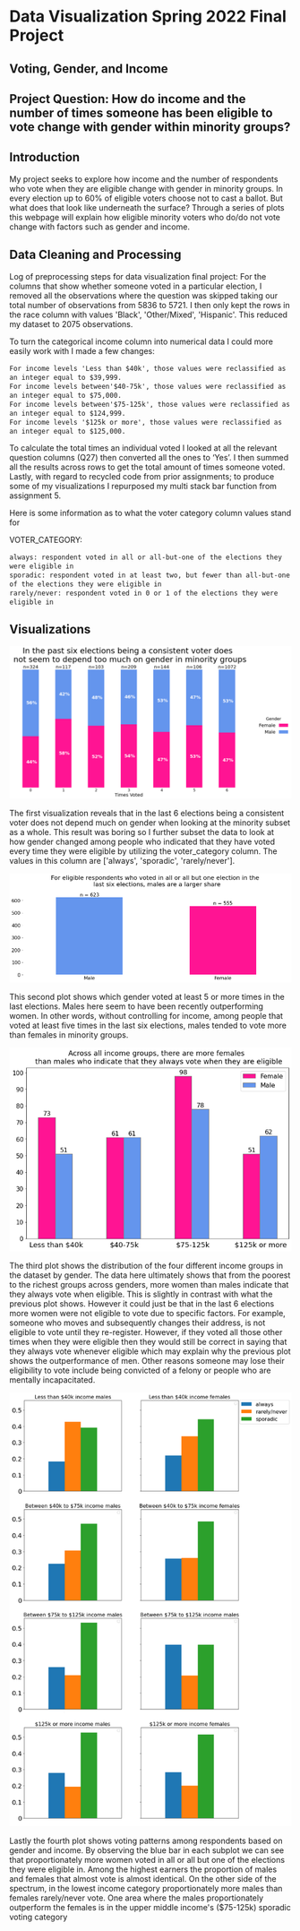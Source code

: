 # Data Visualization Spring 2022 Final Project
## Voting, Gender, and Income

## Project Question: How do income and the number of times someone has been eligible to vote change with gender within minority groups?

## Introduction

My project seeks to explore how income and the number of respondents who vote when they are eligible change with 
gender in minority groups. 
In every election up to 60% of eligible voters choose not to cast a ballot. But what does that look like underneath the surface? Through a series of plots
this webpage will explain how eligible minority voters who do/do not vote change with factors such as gender and income. 


## Data Cleaning and Processing

Log of preprocessing steps for data visualization final project:
For the columns that show whether someone voted in a particular election, I removed 
all the observations where the question was skipped taking our total number of 
observations from 5836 to 5721. I then only kept the rows in the race column with 
values 'Black', 'Other/Mixed', 'Hispanic'. This reduced my dataset to 2075 observations.

To turn the categorical income column into numerical data I could more easily work with 
I made a few changes: 


    For income levels 'Less than $40k', those values were reclassified as an integer equal to $39,999.
    For income levels between'$40-75k', those values were reclassified as an integer equal to $75,000.
    For income levels between'$75-125k', those values were reclassified as an integer equal to $124,999.
    For income levels '$125k or more', those values were reclassified as an integer equal to $125,000.

To calculate the total times an individual voted I looked at all the relevant question  columns (Q27) then converted all the ones to ‘Yes’. I then summed all the results across rows to get the total amount of times someone voted. Lastly, with regard to recycled code from prior assignments; to produce some of my visualizations I repurposed my multi stack bar function from assignment 5.

Here is some information as to what the voter category column values stand for

VOTER_CATEGORY:


    always: respondent voted in all or all-but-one of the elections they were eligible in
    sporadic: respondent voted in at least two, but fewer than all-but-one of the elections they were eligible in
    rarely/never: respondent voted in 0 or 1 of the elections they were eligible in



## Visualizations

![Viz1](Viz1.png)

The first visualization reveals that in the last 6 elections being a consistent voter does not 
depend much on gender when looking at the minority subset as a whole. This result was boring 
so I further subset the data to look at how gender changed among people who indicated that 
they have voted every time they were eligible by utilizing the voter_category column. The 
values in this column are ['always', 'sporadic', 'rarely/never'].

![Viz2](Viz2.png)

This second plot shows which gender voted at least 5 or more times in the last elections. Males here seem to have been recently outperforming women.
In other words, without controlling for income, among people that voted at least five times in the last six elections, 
males tended to vote more than females in minority groups. 

![Viz3](Viz3.png)

The third plot shows the distribution of the four different income groups in the dataset by gender. The data here ultimately shows that from the poorest 
to the richest groups across genders, more women than males indicate that they always vote when eligible. This is slightly in contrast with what the previous plot shows. However it could just be that in the last 6 elections more women were not eligible to vote due to specific factors.
For example, someone who moves and subsequently changes their address, is not eligible to vote until they re-register.
However, if they voted all those other times when they were eligible then they would still be correct in saying that they always vote whenever eligible which may explain why the previous plot shows the outperformance of men. Other reasons someone may lose their eligibility to vote include being convicted of a felony or people who are mentally incapacitated.

![Viz4](Viz4.png)

Lastly the fourth plot shows voting patterns among respondents based on gender and income. By observing the blue bar in each subplot we can see that proportionately more women voted in all or all but one of the elections they were eligible in. Among the highest earners the proportion of males and females that almost vote is almost identical. 
On the other side of the spectrum, in the lowest income category proportionately more males than females rarely/never vote. One area where the males proportionately outperform the females is in the upper middle income's ($75-125k) sporadic voting category


